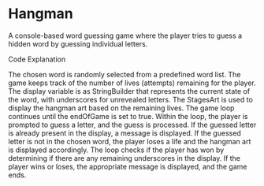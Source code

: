 # Hangman

A console-based word guessing game where the player tries to guess a hidden word by guessing individual letters.

Code Explanation

The chosen word is randomly selected from a predefined word list.
The game keeps track of the number of lives (attempts) remaining for the player.
The display variable is as StringBuilder that represents the current state of the word, with underscores for unrevealed letters.
The StagesArt is used to display the hangman art based on the remaining lives.
The game loop continues until the endOfGame is set to true.
Within the loop, the player is prompted to guess a letter, and the guess is processed.
If the guessed letter is already present in the display, a message is displayed.
If the guessed letter is not in the chosen word, the player loses a life and the hangman art is displayed accordingly.
The loop checks if the player has won by determining if there are any remaining underscores in the display.
If the player wins or loses, the appropriate message is displayed, and the game ends.
